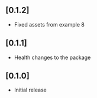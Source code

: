 ## [0.1.2]

* Fixed assets from example 8


## [0.1.1]

* Health changes to the package


## [0.1.0]

* Initial release
